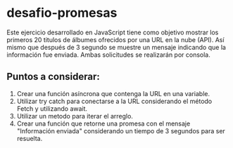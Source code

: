 # desafio-promesas

Este ejercicio desarrollado en JavaScript tiene como objetivo mostrar los primeros 20 titulos de álbumes ofrecidos por una URL en la nube (API). Así mismo que después de 3 segundo se muestre un mensaje indicando que la información fue enviada. Ambas solicitudes se realizarán por consola.

## Puntos a considerar:

1. Crear una función asíncrona que contenga la URL en una variable.
2. Utilizar try catch para conectarse a la URL considerando el método Fetch y utilizando await.
3. Utilizar un metodo para iterar el arreglo.
4. Crear una función que retorne una promesa con el mensaje "Información enviada" considerando un tiempo de 3 segundos para ser resuelta.
